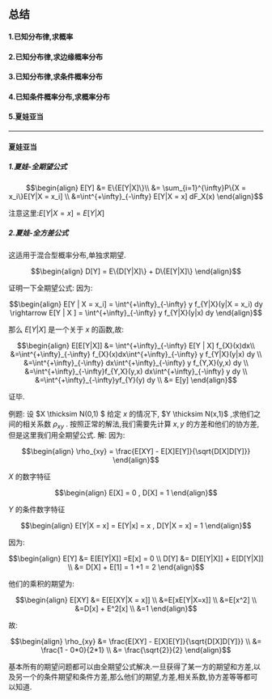 ## 总结
#### 1.已知分布律,求概率
#### 2.已知分布律,求边缘概率分布
#### 3.已知分布律,求条件概率分布
#### 4.已知条件概率分布,求概率分布
#### 5.夏娃亚当

---
#### 夏娃亚当
##### 1.夏娃-全期望公式

$$\begin{align}
    E[Y] &= E\{E[Y|X]\}\\
    &= \sum_{i=1}^{\infty}P\{X = x_i\}E[Y|X = x_i] \\
    &=\int^{+\infty}_{-\infty} E[Y|X = x] dF_X(x)
\end{align}$$

注意这里:$E[Y | X = x] = E[Y|X]$
##### 2.夏娃-全方差公式
这适用于混合型概率分布,单独求期望.

$$\begin{align}
    D[Y] = E\{D[Y|X]\} + D\{E[Y|X]\}
\end{align}$$


证明一下全期望公式:
因为:

$$\begin{align}
    E[Y | X = x_i] = \int^{+\infty}_{-\infty} y f_{Y|X}(y|X = x_i) dy \rightarrow E[Y | X ] = \int^{+\infty}_{-\infty} y f_{Y|X}(y|x) dy 
\end{align}$$

那么 $E[Y|X]$ 是一个关于 $x$ 的函数,故:

$$\begin{align}
    E[E[Y|X]] &= \int^{+\infty}_{-\infty} E[Y | X] f_{X}(x)dx\\
    &=\int^{+\infty}_{-\infty}  f_{X}(x)dx\int^{+\infty}_{-\infty} y f_{Y|X}(y|x) dy \\
    &=\int^{+\infty}_{-\infty}  dx\int^{+\infty}_{-\infty} y f_{Y,X}(y,x) dy  \\
    &=\int^{+\infty}_{-\infty}f_{Y,X}(y,x)  dx\int^{+\infty}_{-\infty} y dy \\
    &=\int^{+\infty}_{-\infty}yf_{Y}(y)    dy \\
    &= E[y]
\end{align}$$

证毕.

例题:
设 $X \thicksim N(0,1) $ 给定 $x$ 的情况下, $Y \thicksim N(x,1)$ ,求他们之间的相关系数 $\rho_{xy}$ .
按照正常的解法,我们需要先计算 $x,y$ 的方差和他们的协方差,但是这里我们用全期望公式.
解:
因为:

$$\begin{align}
    \rho_{xy} = \frac{E[XY] - E[X]E[Y]}{\sqrt{D[X]D[Y]}}
\end{align}$$

$X$ 的数字特征

$$\begin{align}
    E[X] = 0 , D[X] = 1
\end{align}$$

$Y$ 的条件数字特征

$$\begin{align}
    E[Y|X = x] = E[Y|x] = x , D[Y|X = x] = 1
\end{align}$$

因为:

$$\begin{align}
    E[Y] &= E[E[Y|X]] =E[x] = 0 \\
    D[Y] &= D[E[Y|X]] + E[D[Y|X]] \\
    &= D[X] + E[1] = 1 +1 = 2
\end{align}$$

他们的乘积的期望为:

$$\begin{align}
    E[XY] &= E[E[XY|X = x]] \\
    &=E[xE[Y|X=x]] \\
    &=E[x^2] \\
    &=D[x] + E^2[x] \\
    &=1
\end{align}$$

故:

$$\begin{align}
    \rho_{xy} &= \frac{E[XY] - E[X]E[Y]}{\sqrt{D[X]D[Y]}} \\
    &= \frac{1 - 0*0}{2*1} \\
    &= \frac{\sqrt{2}}{2}
\end{align}$$

基本所有的期望问题都可以由全期望公式解决.一旦获得了某一方的期望和方差,以及另一个的条件期望和条件方差,那么他们的期望,方差,相关系数,协方差等等都可以知道. 
